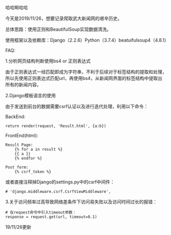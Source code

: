 哈哈啊哈哈

今天是2019/11/26，想要记录爬取武大新闻网的艰辛历史。

总体思路：使用正则和BeautifulSoup实现数据清洗。

使用框架以及依赖库：Django（2.2.6）Python（3.7.4）beatuifulsoup4（4.8.1）

FAQ:

1.分析网页结构判断使用bs4 or 正则表达式

由于正则表达式一经匹配即成为字符串，不利于后续对于标签结构的提取和处理，所以先使用正则表达式匹配url，再使用bs4，从新闻网界面的标签结构中提取出所有的新闻内容。

2.Django模板语言的使用

由于发送到前台的数据需要csrf认证以及进行迭代处理，利用以下命令：

BackEnd:

    return render(request, 'Result.html', {a:b})

FrontEnd(html):

    Result Page:
        {% for a in result %}
        {{ a }}
        {% endfor %}

    Post form:
        {% csrf_token %}
        
或者直接注释掉Django的settings.py中的csrf中间件：
    
    # 'django.middleware.csrf.CsrfViewMiddleware',

3.关于访问频率过高导致网络差条件下访问易失败以及访问时间过长的报错：

    # 在request命令中引入timeout参数：
    response = request.get(url, timeout=0.1)   


19/11/26更新
